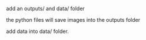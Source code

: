 add an outputs/ and data/ folder

 
the python files will save images into the outputs folder 


add data into data/ folder.
